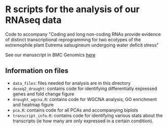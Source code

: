 # R scripts for the analysis of our RNAseq data
Code to accompany "Coding and long non-coding RNAs provide evidence of distinct transcriptional reprogramming for two ecotypes of the extremophile plant Eutrema salsugineum undergoing water deficit stress"

See our manuscript in BMC Genomics [here](https://bmcgenomics.biomedcentral.com/articles/10.1186/s12864-020-06793-7)



## Information on files
-  `data_files`: files needed for analysis are in this directory
- `deseq2_drought`: contains code for identifying differentially expressed genes and fold change figure
- `drought_wgcna.R`: contains code for WGCNA analysis, GO enrichment and heatmap figure
- `pca.R`: contains code for all PCAs and accompanying biplots
- `transcript_info.R`: contains code for identifying various stats about the transcripts (ie how many are only expressed in a certain condition).
